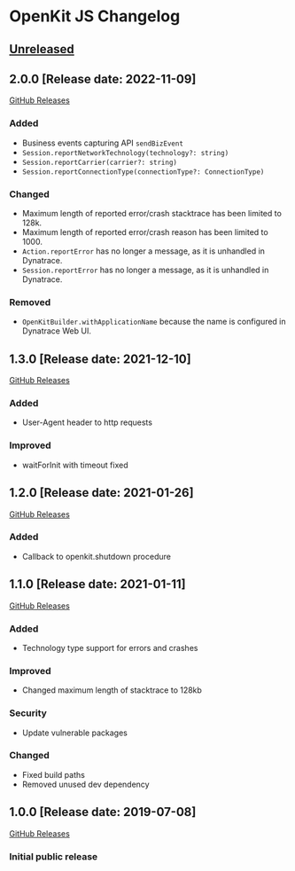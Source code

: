 # OpenKit JS Changelog

## [Unreleased](https://github.com/Dynatrace/openkit-js/compare/v2.0.0...HEAD)

## 2.0.0 [Release date: 2022-11-09]

[GitHub Releases](https://github.com/Dynatrace/openkit-js/releases/tag/v2.0.0)

### Added

-   Business events capturing API `sendBizEvent`
-   `Session.reportNetworkTechnology(technology?: string)`
-   `Session.reportCarrier(carrier?: string)`
-   `Session.reportConnectionType(connectionType?: ConnectionType)`

### Changed

-   Maximum length of reported error/crash stacktrace has been limited to 128k.
-   Maximum length of reported error/crash reason has been limited to 1000.
-   `Action.reportError` has no longer a message, as it is unhandled in Dynatrace.
-   `Session.reportError` has no longer a message, as it is unhandled in Dynatrace.

### Removed

-   `OpenKitBuilder.withApplicationName` because the name is configured in Dynatrace Web UI.

## 1.3.0 [Release date: 2021-12-10]

[GitHub Releases](https://github.com/Dynatrace/openkit-js/releases/tag/v1.3.0)

### Added

-   User-Agent header to http requests

### Improved

-   waitForInit with timeout fixed

## 1.2.0 [Release date: 2021-01-26]

[GitHub Releases](https://github.com/Dynatrace/openkit-js/releases/tag/v1.2.0)

### Added

-   Callback to openkit.shutdown procedure

## 1.1.0 [Release date: 2021-01-11]

[GitHub Releases](https://github.com/Dynatrace/openkit-js/releases/tag/v1.1.0)

### Added

-   Technology type support for errors and crashes

### Improved

-   Changed maximum length of stacktrace to 128kb

### Security

-   Update vulnerable packages

### Changed

-   Fixed build paths
-   Removed unused dev dependency

## 1.0.0 [Release date: 2019-07-08]

[GitHub Releases](https://github.com/Dynatrace/openkit-js/releases/tag/v1.0.0)

### Initial public release
